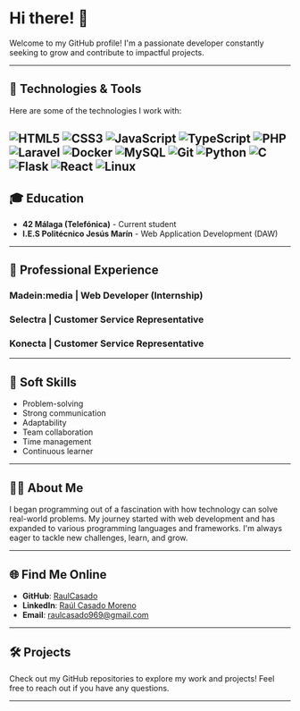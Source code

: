 
# Hi there! 👋

Welcome to my GitHub profile! I'm a passionate developer constantly seeking to grow and contribute to impactful projects.

---

## 🚀 Technologies & Tools

Here are some of the technologies I work with:

![HTML5](https://img.shields.io/badge/-HTML5-E34F26?style=flat-square&logo=html5&logoColor=white)
![CSS3](https://img.shields.io/badge/-CSS3-1572B6?style=flat-square&logo=css3)
![JavaScript](https://img.shields.io/badge/-JavaScript-F7DF1E?style=flat-square&logo=javascript&logoColor=black)
![TypeScript](https://img.shields.io/badge/-TypeScript-007ACC?style=flat-square&logo=typescript)
![PHP](https://img.shields.io/badge/-PHP-777BB4?style=flat-square&logo=php)
![Laravel](https://img.shields.io/badge/-Laravel-FF2D20?style=flat-square&logo=laravel&logoColor=white)
![Docker](https://img.shields.io/badge/-Docker-2496ED?style=flat-square&logo=docker&logoColor=white)
![MySQL](https://img.shields.io/badge/-MySQL-4479A1?style=flat-square&logo=mysql&logoColor=white)
![Git](https://img.shields.io/badge/-Git-F05032?style=flat-square&logo=git&logoColor=white)
![Python](https://img.shields.io/badge/-Python-3776AB?style=flat-square&logo=python&logoColor=white)
![C](https://img.shields.io/badge/-C-A8B9CC?style=flat-square&logo=c&logoColor=black)
![Flask](https://img.shields.io/badge/-Flask-000000?style=flat-square&logo=flask&logoColor=white)
![React](https://img.shields.io/badge/-React-61DAFB?style=flat-square&logo=react&logoColor=black)
![Linux](https://img.shields.io/badge/-Linux-FCC624?style=flat-square&logo=linux&logoColor=black)
---

## 🎓 Education

- **42 Málaga (Telefónica)** - Current student
- **I.E.S Politécnico Jesús Marín** - Web Application Development (DAW)

---

## 💼 Professional Experience

### Madein:media | Web Developer (Internship)

### Selectra | Customer Service Representative

### Konecta | Customer Service Representative

---

## 🌟 Soft Skills

- Problem-solving
- Strong communication
- Adaptability
- Team collaboration
- Time management
- Continuous learner

---

## 👨‍💻 About Me

I began programming out of a fascination with how technology can solve real-world problems. My journey started with web development and has expanded to various programming languages and frameworks. I'm always eager to tackle new challenges, learn, and grow.

---

## 🌐 Find Me Online

- **GitHub**: [RaulCasado](https://github.com/RaulCasado)
- **LinkedIn**: [Raúl Casado Moreno](https://www.linkedin.com/in/raul-casado-moreno-592221251/)
- **Email**: [raulcasado969@gmail.com](mailto:raulcasado969@gmail.com)

---

## 🛠️ Projects

Check out my GitHub repositories to explore my work and projects! Feel free to reach out if you have any questions.

---
